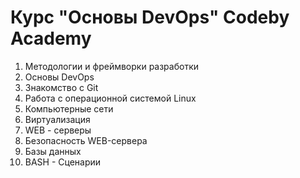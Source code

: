 # Курс "Основы DevOps" Codeby Academy

1. Методологии и фреймворки разработки  
2. Основы DevOps  
3. Знакомство с Git  
4. Работа с операционной системой Linux  
5. Компьютерные сети 
6. Виртуализация
7. WEB - серверы
8. Безопасность WEB-сервера
9. Базы данных
10. BASH - Cценарии
